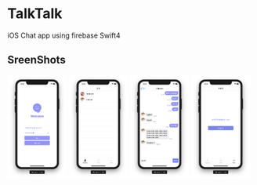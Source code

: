 # TalkTalk
iOS Chat app using firebase
Swift4

## SreenShots
<div>
  <img src="https://github.com/heojowon/TalkTalk/blob/master/img/TalkTalk-Login.png" width="24%"></img>
  <img src="https://github.com/heojowon/TalkTalk/blob/master/img/TalkTalk-Users.png" width="24%"></img>
  <img src="https://github.com/heojowon/TalkTalk/blob/master/img/TalkTalk-Chats.png" width="24%"></img>
  <img src="https://github.com/heojowon/TalkTalk/blob/master/img/TalkTalk-More.png" width="24%"></img>
</div>
